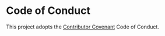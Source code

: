 # Code of Conduct

This project adopts the [Contributor Covenant](https://www.contributor-covenant.org/) Code of Conduct.
